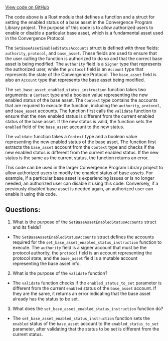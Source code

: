 [View code on GitHub](https://github.com/convergence-rfq/convergence-program-library/rfq/program/src/instructions/protocol/set_base_asset_enabled_status.rs)

The code above is a Rust module that defines a function and a struct for setting the enabled status of a base asset in the Convergence Program Library project. The purpose of this code is to allow authorized users to enable or disable a particular base asset, which is a fundamental asset used in the Convergence Protocol. 

The `SetBaseAssetEnabledStatusAccounts` struct is defined with three fields: `authority`, `protocol`, and `base_asset`. These fields are used to ensure that the user calling the function is authorized to do so and that the correct base asset is being modified. The `authority` field is a `Signer` type that represents the authorized user, while the `protocol` field is an `Account` type that represents the state of the Convergence Protocol. The `base_asset` field is also an `Account` type that represents the base asset being modified.

The `set_base_asset_enabled_status_instruction` function takes two arguments: a `Context` type and a boolean value representing the new enabled status of the base asset. The `Context` type contains the accounts that are required to execute the function, including the `authority`, `protocol`, and `base_asset` accounts. The function first calls the `validate` function to ensure that the new enabled status is different from the current enabled status of the base asset. If the new status is valid, the function sets the `enabled` field of the `base_asset` account to the new status.

The `validate` function takes a `Context` type and a boolean value representing the new enabled status of the base asset. The function first extracts the `base_asset` account from the `Context` type and checks if the new enabled status is different from the current enabled status. If the new status is the same as the current status, the function returns an error.

This code can be used in the larger Convergence Program Library project to allow authorized users to modify the enabled status of base assets. For example, if a particular base asset is experiencing issues or is no longer needed, an authorized user can disable it using this code. Conversely, if a previously disabled base asset is needed again, an authorized user can enable it using this code.
## Questions: 
 1. What is the purpose of the `SetBaseAssetEnabledStatusAccounts` struct and its fields?
- The `SetBaseAssetEnabledStatusAccounts` struct defines the accounts required for the `set_base_asset_enabled_status_instruction` function to execute. The `authority` field is a signer account that must be the protocol authority, the `protocol` field is an account representing the protocol state, and the `base_asset` field is a mutable account representing the base asset info.

2. What is the purpose of the `validate` function?
- The `validate` function checks if the `enabled_status_to_set` parameter is different from the current `enabled` status of the `base_asset` account. If they are the same, it returns an error indicating that the base asset already has the status to be set.

3. What does the `set_base_asset_enabled_status_instruction` function do?
- The `set_base_asset_enabled_status_instruction` function sets the `enabled` status of the `base_asset` account to the `enabled_status_to_set` parameter, after validating that the status to be set is different from the current status.